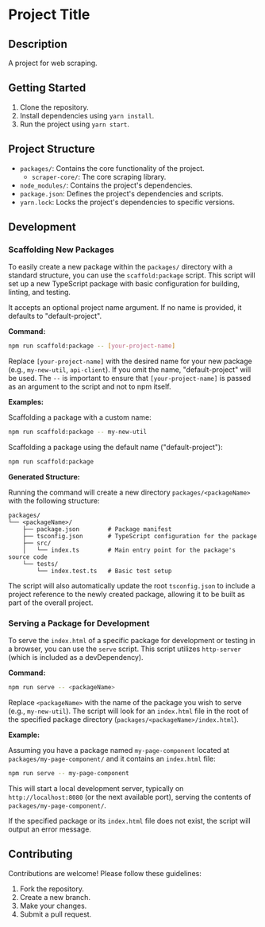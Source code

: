 # Project Title

## Description
A project for web scraping.

## Getting Started
1. Clone the repository.
2. Install dependencies using `yarn install`.
3. Run the project using `yarn start`.

## Project Structure
- `packages/`: Contains the core functionality of the project.
  - `scraper-core/`: The core scraping library.
- `node_modules/`: Contains the project's dependencies.
- `package.json`: Defines the project's dependencies and scripts.
- `yarn.lock`: Locks the project's dependencies to specific versions.

## Development

### Scaffolding New Packages

To easily create a new package within the `packages/` directory with a standard structure, you can use the `scaffold:package` script. This script will set up a new TypeScript package with basic configuration for building, linting, and testing.

It accepts an optional project name argument. If no name is provided, it defaults to "default-project".

**Command:**

```bash
npm run scaffold:package -- [your-project-name]
```

Replace `[your-project-name]` with the desired name for your new package (e.g., `my-new-util`, `api-client`). If you omit the name, "default-project" will be used. The `--` is important to ensure that `[your-project-name]` is passed as an argument to the script and not to npm itself.

**Examples:**

Scaffolding a package with a custom name:
```bash
npm run scaffold:package -- my-new-util
```

Scaffolding a package using the default name ("default-project"):
```bash
npm run scaffold:package
```

**Generated Structure:**

Running the command will create a new directory `packages/<packageName>` with the following structure:

```
packages/
└── <packageName>/
    ├── package.json        # Package manifest
    ├── tsconfig.json       # TypeScript configuration for the package
    ├── src/
    │   └── index.ts        # Main entry point for the package's source code
    └── tests/
        └── index.test.ts   # Basic test setup
```

The script will also automatically update the root `tsconfig.json` to include a project reference to the newly created package, allowing it to be built as part of the overall project.

### Serving a Package for Development

To serve the `index.html` of a specific package for development or testing in a browser, you can use the `serve` script. This script utilizes `http-server` (which is included as a devDependency).

**Command:**

```bash
npm run serve -- <packageName>
```

Replace `<packageName>` with the name of the package you wish to serve (e.g., `my-new-util`). The script will look for an `index.html` file in the root of the specified package directory (`packages/<packageName>/index.html`).

**Example:**

Assuming you have a package named `my-page-component` located at `packages/my-page-component/` and it contains an `index.html` file:

```bash
npm run serve -- my-page-component
```

This will start a local development server, typically on `http://localhost:8080` (or the next available port), serving the contents of `packages/my-page-component/`.

If the specified package or its `index.html` file does not exist, the script will output an error message.

## Contributing
Contributions are welcome! Please follow these guidelines:
1. Fork the repository.
2. Create a new branch.
3. Make your changes.
4. Submit a pull request.
